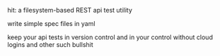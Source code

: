 hit: a filesystem-based REST api test utility

write simple spec files in yaml

keep your api tests in version control and in your control
without cloud logins and other such bullshit
